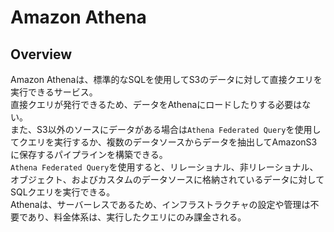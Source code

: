 # Amazon Athena

## Overview

Amazon Athenaは、標準的なSQLを使用してS3のデータに対して直接クエリを実行できるサービス。  
直接クエリが発行できるため、データをAthenaにロードしたりする必要はない。  
また、S3以外のソースにデータがある場合は`Athena Federated Query`を使用してクエリを実行するか、複数のデータソースからデータを抽出してAmazonS3に保存するパイプラインを構築できる。  
`Athena Federated Query`を使用すると、リレーショナル、非リレーショナル、オブジェクト、およびカスタムのデータソースに格納されているデータに対してSQLクエリを実行できる。  
Athenaは、サーバーレスであるため、インフラストラクチャの設定や管理は不要であり、料金体系は、実行したクエリにのみ課金される。
